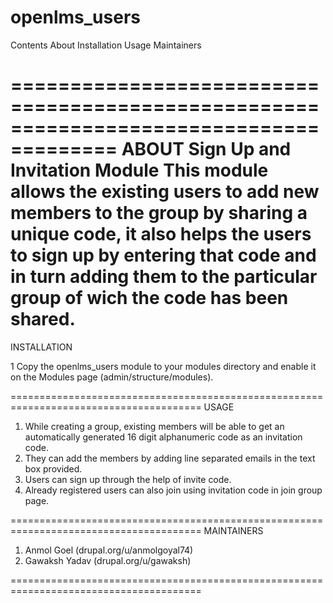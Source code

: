 # openlms_users
Contents
About
Installation
Usage
Maintainers

=======================================================================================
ABOUT
Sign Up and Invitation Module
This module allows the existing users to add new members to the group by sharing a unique code, it also helps the users to sign up by entering that code and in turn adding them to the particular group of wich the code has been shared.
=======================================================================================
INSTALLATION

1 Copy the openlms_users module to your modules directory and enable it on the Modules
  page (admin/structure/modules).

=======================================================================================
USAGE
1. While creating a group, existing members will be able to get an automatically generated 16 digit alphanumeric code as an invitation code.
2. They can add the members by adding line separated emails in the text box provided.
3. Users can sign up through the help of invite code.
4. Already registered users can also join using invitation code in join group page.

=======================================================================================
MAINTAINERS
1) Anmol Goel    (drupal.org/u/anmolgoyal74)
2) Gawaksh Yadav (drupal.org/u/gawaksh)

=======================================================================================
